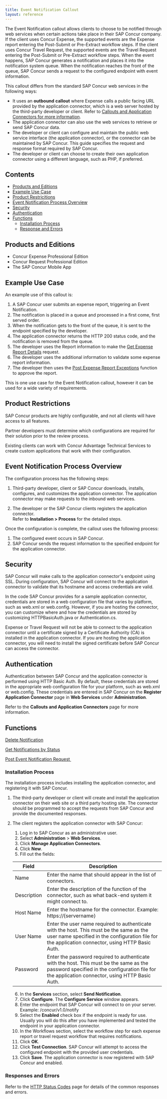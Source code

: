 ```yaml
---
title: Event Notification Callout
layout: reference
---
```


The Event Notification callout allows clients to choose to be notified through web services when certain actions take place in their SAP Concur company. If the client uses Concur Expense, the supported events are the Expense report entering the Post-Submit or Pre-Extract workflow steps. If the client uses Concur Travel Request, the supported events are the Travel Request entering the Post-Submit or Pre-Extract workflow steps. When the event happens, SAP Concur generates a notification and places it into the notification system queue. When the notification reaches the front of the queue, SAP Concur sends a request to the configured endpoint with event information.

This callout differs from the standard SAP Concur web services in the following ways:

* It uses an **outbound** **callout** where Expense calls a public facing URL provided by the application connector, which is a web server hosted by the third-party developer or client. Refer to [Callouts and Application Connectors for more information](/api-reference/callouts/callouts-application-connectors.html).
* The application connector can also use the web services to retrieve or send SAP Concur data.
* The developer or client can configure and maintain the public web service interface (the application connector), or the connector can be maintained by SAP Concur. This guide specifies the request and response format required by SAP Concur.
* The developer or client can choose to create their own application connector using a different language, such as PHP, if preferred.

## Contents
* [Products and Editions](#products-editions)
* [Example Use Case](#example-use-case)
* [Product Restricitions](#product-restrictions)
* [Event Notification Process Overview](#event-notification-process)
* [Security](#security)
* [Authentication](#authentication)
* [Functions](#functions)
  * [Installation Process](#installation-process)
  * [Response and Errors](#response-errors)

## <a name="products-editions"></a>Products and Editions

* Concur Expense Professional Edition
* Concur Request Professional Edition
* The SAP Concur Mobile App

## <a name="example-use-case"></a>Example Use Case

An example use of this callout is:

1. A SAP Concur user submits an expense report, triggering an Event Notification.
2. The notification is placed in a queue and processed in a first come, first served order.
3. When the notification gets to the front of the queue, it is sent to the endpoint specified by the developer.
4. The application connector returns the HTTP 200 status code, and the notification is removed from the queue.
5. The developer uses the Report information to make the [Get Expense Report Details][2] request.
6. The developer uses the additional information to validate some expense report information.
7. The developer then uses the [Post Expense Report Exceptions][3] function to approve the report.

This is one use case for the Event Notification callout, however it can be used for a wide variety of requirements.

## <a name="product-restrictions"></a>Product Restrictions

SAP Concur products are highly configurable, and not all clients will have access to all features.

Partner developers must determine which configurations are required for their solution prior to the review process.

Existing clients can work with Concur Advantage Technical Services to create custom applications that work with their configuration.

## <a name="event-notification-process"></a>Event Notification Process Overview

The configuration process has the following steps:

1. Third-party developer, client or SAP Concur downloads, installs, configures, and customizes the application connector. The application connector may make requests to the inbound web services.  

2. The developer or the SAP Concur clients registers the application connector.  
  Refer to **Installation \> Process** for the detailed steps.

Once the configuration is complete, the callout uses the following process:

1. The configured event occurs in SAP Concur.
2. SAP Concur sends the request information to the specified endpoint for the application connector.

## Security

SAP Concur will make calls to the application connector's endpoint using SSL. During configuration, SAP Concur will connect to the application connector to validate that its hostname and access credentials are valid.

In the code SAP Concur provides for a sample application connector, credentials are stored in a web configuration file that varies by platform, such as web.xml or web.config. However, if you are hosting the connector, you can customize where and how the credentials are stored by customizing HTTPBasicAuth.java or Authentication.cs.

Expense or Travel Request will not be able to connect to the application connector until a certificate signed by a Certificate Authority (CA) is installed in the application connector. If you are hosting the application connector, you will need to install the signed certificate before SAP Concur can access the connector.

## Authentication

Authentication between SAP Concur and the application connector is performed using HTTP Basic Auth. By default, these credentials are stored in the appropriate web configuration file for your platform, such as web.xml or web.config. These credentials are entered in SAP Concur on the **Register Application Connector** page in **Web Services** under **Administration**.

Refer to the **Callouts and Application Connectors** page for more information.

## <a name="functions"></a>Functions

[Delete Notification][9]  

[Get Notifications by Status][10]  

[Post Event Notification Request ][11]  

### <a name="installation-process"></a>Installation Process
The installation process includes installing the application connector, and registering it with SAP Concur.

1. The third-party developer or client will create and install the application connector on their web site or a third party hosting site. The connector should be programmed to accept the requests from SAP Concur and provide the documented responses.
2. The client registers the application connector with SAP Concur:
   1. Log in to SAP Concur as an administrative user.
   2. Select **Administration** \> **Web Services**.
   3. Click **Manage Application Connectors**.
   4. Click **New**.
   5. Fill out the fields:     


    |  Field       |  Description |
    |--------------|--------------|
    |  Name        |  Enter the name that should appear in the list of connectors.|
    |  Description |  Enter the description of the function of the connector, such as what back-end system it might connect to. |
    |  Host Name   |  Enter the hostname for the connector. Example: https://{servername} |
    |  User Name   |  Enter the user name required to authenticate with the host. This must be the same as the user name specified in the configuration file for the application connector, using HTTP Basic Auth. |
    |  Password    |  Enter the password required to authenticate with the host. This must be the same as the password specified in the configuration file for the application connector, using HTTP Basic Auth. |

    6. In the **Services** section, select **Send Notification**.
    7. Click **Configure**. The **Configure Service** window appears.    
    8. Enter the endpoint that SAP Concur will connect to on your server. Example: /concur/v1.0/notify
    9. Select the **Enabled** check box if the endpoint is ready for use. Usually you will do this after you have implemented and tested the endpoint in your application connector.
    10. In the Workflows section, select the workflow step for each expense report or travel request workflow that requires notifications.
    11. Click **OK**.
    12. Click **Test Connection**. SAP Concur will attempt to access the configured endpoint with the provided user credentials.
    13. Click **Save**. The application connector is now registered with SAP Concur and enabled.

### <a name="response-errors"></a>Responses and Errors

Refer to the [HTTP Status Codes](/api-reference/http-status-codes.html) page for details of the common responses and errors.

[2]:  /api-reference/expense/expense-report/v3.reports.html
[3]:  /api-reference/expense/expense-report/post-report-exceptions.html
[7]:  https://developer.concur.com/api-documentation/core-concepts
[9]:  /api-reference/callouts/delete-notification.html
[10]: /api-reference/callouts/get-notifications-status.html
[11]: /api-reference/callouts/post-event-notification.html
[12]: /callouts/event-notification#installproc
[13]: /callouts/event-notification#responses
[14]: https://github.com/concurtech
